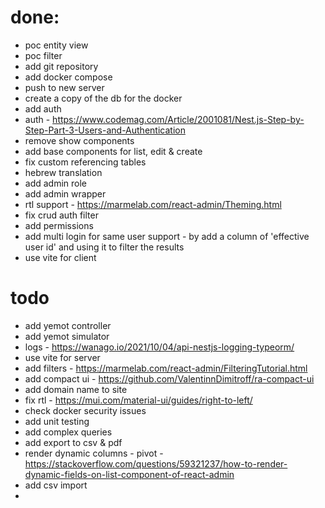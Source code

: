 # done:
* poc entity view
* poc filter
* add git repository
* add docker compose
* push to new server
* create a copy of the db for the docker
* add auth
* auth - https://www.codemag.com/Article/2001081/Nest.js-Step-by-Step-Part-3-Users-and-Authentication
* remove show components
* add base components for list, edit & create
* fix custom referencing tables
* hebrew translation
* add admin role
* add admin wrapper
* rtl support - https://marmelab.com/react-admin/Theming.html
* fix crud auth filter
* add permissions
* add multi login for same user support - by add a column of 'effective user id' and using it to filter the results
* use vite for client

# todo
* add yemot controller
* add yemot simulator
* logs - https://wanago.io/2021/10/04/api-nestjs-logging-typeorm/
* use vite for server
* add filters - https://marmelab.com/react-admin/FilteringTutorial.html
* add compact ui - https://github.com/ValentinnDimitroff/ra-compact-ui
* add domain name to site
* fix rtl - https://mui.com/material-ui/guides/right-to-left/
* check docker security issues
* add unit testing
* add complex queries
* add export to csv & pdf
* render dynamic columns - pivot - https://stackoverflow.com/questions/59321237/how-to-render-dynamic-fields-on-list-component-of-react-admin
* add csv import
* 